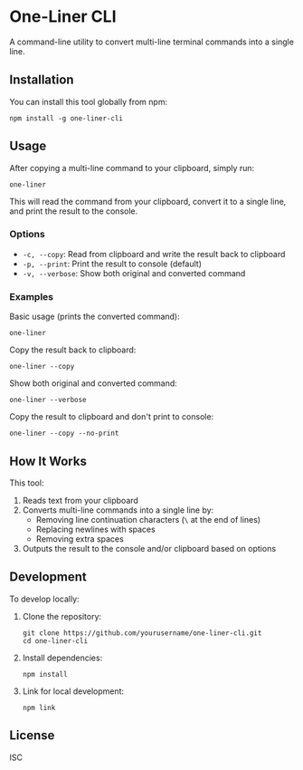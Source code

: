 # One-Liner CLI

A command-line utility to convert multi-line terminal commands into a single line.

## Installation

You can install this tool globally from npm:

```
npm install -g one-liner-cli
```

## Usage

After copying a multi-line command to your clipboard, simply run:

```
one-liner
```

This will read the command from your clipboard, convert it to a single line, and print the result to the console.

### Options

- `-c, --copy`: Read from clipboard and write the result back to clipboard
- `-p, --print`: Print the result to console (default)
- `-v, --verbose`: Show both original and converted command

### Examples

Basic usage (prints the converted command):
```
one-liner
```

Copy the result back to clipboard:
```
one-liner --copy
```

Show both original and converted command:
```
one-liner --verbose
```

Copy the result to clipboard and don't print to console:
```
one-liner --copy --no-print
```

## How It Works

This tool:

1. Reads text from your clipboard
2. Converts multi-line commands into a single line by:
   - Removing line continuation characters (`\` at the end of lines)
   - Replacing newlines with spaces
   - Removing extra spaces
3. Outputs the result to the console and/or clipboard based on options

## Development

To develop locally:

1. Clone the repository:
   ```
   git clone https://github.com/yourusername/one-liner-cli.git
   cd one-liner-cli
   ```

2. Install dependencies:
   ```
   npm install
   ```

3. Link for local development:
   ```
   npm link
   ```

## License

ISC